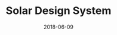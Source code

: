 ---
date: 2018-06-09
title: Solar Design System
company: Bulb
link: http://design.bulb.co.uk/
image: ./images/bulb.jpg
description: Solar is the design system for Bulb products. Our design system is a collection of shared design patterns and practices that allow our team to build quality consistent interfaces.

---